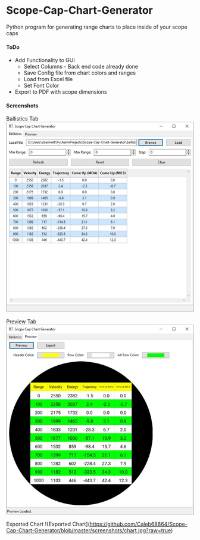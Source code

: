# Scope-Cap-Chart-Generator
Python program for generating range charts to place inside of your scope caps

#### ToDo
 * Add Functionality to GUI
    * Select Columns - Back end code already done
    * Save Config file from chart colors and ranges
    * Load from Excel file 
    * Set Font Color
 * Export to PDF with scope dimensions

#### Screenshots
Ballistics Tab
![Ballistics Tab](https://github.com/Caleb68864/Scope-Cap-Chart-Generator/blob/master/screenshots/Ballistics_Tab.JPG?raw=true)


Preview Tab
![Preview Tab](https://github.com/Caleb68864/Scope-Cap-Chart-Generator/blob/master/screenshots/Preview_Tab.JPG?raw=true)

Exported Chart
!{Exported Chart](https://github.com/Caleb68864/Scope-Cap-Chart-Generator/blob/master/screenshots/chart.jpg?raw=true)